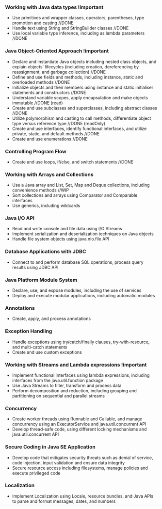 ### Working with Java data types !important
* Use primitives and wrapper classes, operators, parentheses, type promotion and casting //DONE
* Handle text using String and StringBuilder classes //DONE
* Use local variable type inference, including as lambda parameters //DONE

### Java Object-Oriented Approach !important
* Declare and instantiate Java objects including nested class objects, and explain objects' lifecycles (including creation, dereferencing by reassignment, and garbage collection) //DONE 
* Define and use fields and methods, including instance, static and overloaded methods //DONE
* Initialize objects and their members using instance and static initialiser statements and constructors //DONE 
* Understand variable scopes, apply encapsulation and make objects immutable //DONE (read)
* Create and use subclasses and superclasses, including abstract classes //DONE
* Utilize polymorphism and casting to call methods, differentiate object type versus reference type //DONE (readOnly)
* Create and use interfaces, identify functional interfaces, and utilize private, static, and default methods //DONE
* Create and use enumerations //DONE

### Controlling Program Flow
* Create and use loops, if/else, and switch statements //DONE

### Working with Arrays and Collections
* Use a Java array and List, Set, Map and Deque collections, including convenience methods //WIP
* Sort collections and arrays using Comparator and Comparable interfaces
* Use generics, including wildcards

### Java I/O API
* Read and write console and file data using I/O Streams
* Implement serialization and deserialization techniques on Java objects
* Handle file system objects using java.nio.file API

### Database Applications with JDBC
* Connect to and perform database SQL operations, process query results using JDBC API

### Java Platform Module System
* Declare, use, and expose modules, including the use of services
* Deploy and execute modular applications, including automatic modules

### Annotations
* Create, apply, and process annotations

### Exception Handling
* Handle exceptions using try/catch/finally clauses, try-with-resource, and multi-catch statements
* Create and use custom exceptions

### Working with Streams and Lambda expressions !important
* Implement functional interfaces using lambda expressions, including interfaces from the java.util.function package
* Use Java Streams to filter, transform and process data
* Perform decomposition and reduction, including grouping and partitioning on sequential and parallel streams

### Concurrency
* Create worker threads using Runnable and Callable, and manage concurrency using an ExecutorService and java.util.concurrent API
* Develop thread-safe code, using different locking mechanisms and java.util.concurrent API

### Secure Coding in Java SE Application
* Develop code that mitigates security threats such as denial of service, code injection, input validation and ensure data integrity
* Secure resource access including filesystems, manage policies and execute privileged code

### Localization
* Implement Localization using Locale, resource bundles, and Java APIs to parse and format messages, dates, and numbers
